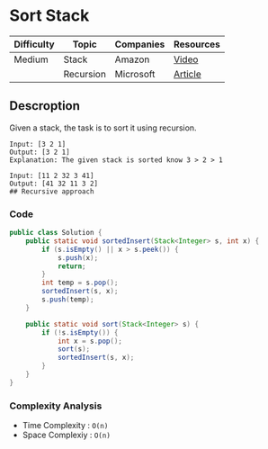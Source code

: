# Sort Stack

| Difficulty | Topic        | Companies           | Resources   |
| ---------- | ------------ | ------------------- | ----------- |
| Medium     | Stack        | Amazon   			  | [Video](https://www.geeksforgeeks.org/sort-a-stack-using-recursion/)   |
|            | Recursion    | Microsoft           | [Article](https://www.geeksforgeeks.org/sort-a-stack-using-recursion/) |


## Descroption
Given a stack, the task is to sort it using recursion.

```
Input: [3 2 1]
Output: [3 2 1]
Explanation: The given stack is sorted know 3 > 2 > 1

Input: [11 2 32 3 41]
Output: [41 32 11 3 2]
## Recursive approach
```

### Code
```java
public class Solution {
	public static void sortedInsert(Stack<Integer> s, int x) {
        if (s.isEmpty() || x > s.peek()) {
            s.push(x);
            return;
        }
        int temp = s.pop();
        sortedInsert(s, x);
        s.push(temp);
    }

    public static void sort(Stack<Integer> s) {
        if (!s.isEmpty()) {
            int x = s.pop();
            sort(s);
            sortedInsert(s, x);
        }
    }
}
```

### Complexity Analysis

- Time Complexity : `O(n)`
- Space Complexiy : `O(n)`
